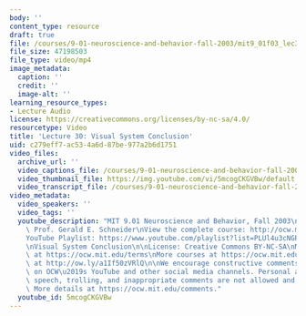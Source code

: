```yaml
---
body: ''
content_type: resource
draft: true
file: /courses/9-01-neuroscience-and-behavior-fall-2003/mit9_01f03_lec30_360p_16_9.mp4
file_size: 47198503
file_type: video/mp4
image_metadata:
  caption: ''
  credit: ''
  image-alt: ''
learning_resource_types:
- Lecture Audio
license: https://creativecommons.org/licenses/by-nc-sa/4.0/
resourcetype: Video
title: 'Lecture 30: Visual System Conclusion'
uid: c279eff7-ac53-4a6d-87be-977a2b6d1751
video_files:
  archive_url: ''
  video_captions_file: /courses/9-01-neuroscience-and-behavior-fall-2003/1ALNi3PIqTNzp46ElWZTKqjZaPkHGMAwB_transcript.webvtt
  video_thumbnail_file: https://img.youtube.com/vi/5mcogCKGVBw/default.jpg
  video_transcript_file: /courses/9-01-neuroscience-and-behavior-fall-2003/1ALNi3PIqTNzp46ElWZTKqjZaPkHGMAwB_transcript.pdf
video_metadata:
  video_speakers: ''
  video_tags: ''
  youtube_description: "MIT 9.01 Neuroscience and Behavior, Fall 2003\nInstructor:\
    \ Prof. Gerald E. Schneider\nView the complete course: http://ocw.mit.edu/courses/brain-and-cognitive-sciences/9-01-neuroscience-and-behavior-fall-2003\n\
    YouTube Playlist: https://www.youtube.com/playlist?list=PLUl4u3cNGP63U7FmbKD9KClb-94dyPJim\n\
    \nVisual System Conclusion\n\nLicense: Creative Commons BY-NC-SA\nMore information\
    \ at https://ocw.mit.edu/terms\nMore courses at https://ocw.mit.edu\nSupport OCW\
    \ at http://ow.ly/a1If50zVRlQ\n\nWe encourage constructive comments and discussion\
    \ on OCW\u2019s YouTube and other social media channels. Personal attacks, hate\
    \ speech, trolling, and inappropriate comments are not allowed and may be removed.\
    \ More details at https://ocw.mit.edu/comments."
  youtube_id: 5mcogCKGVBw
---
```

